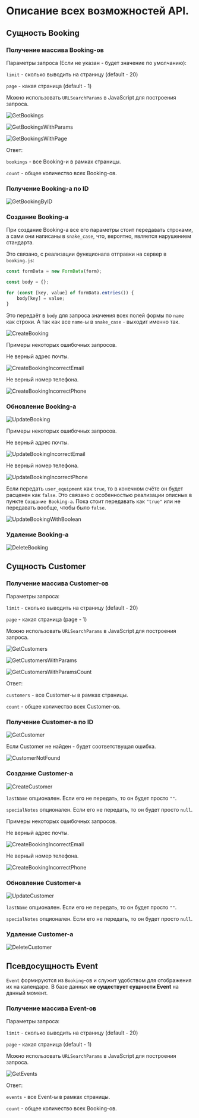 # Описание всех возможностей API.

## Сущность Booking

### Получение массива Booking-ов

Параметры запроса (Если не указан - будет значение по умолчанию):

`limit` - сколько выводить на страницу (default - 20)

`page` - какая страница (default - 1)

Можно использовать `URLSearchParams` в JavaScript для построения запроса.

![GetBookings](./images/Get%20bookings.png)

![GetBookingsWithParams](./images/Get%20bookings%20with%20params.png)

![GetBookingsWithPage](./images/Get%20booking%20with%20page.png)

Ответ:

`bookings` - все Booking-и в рамках страницы.

`count` - общее количество всех Booking-ов.

### Получение Booking-а по ID

![GetBookingByID](./images/Get%20booking%20by%20id.png)

### Создание Booking-а

При создание Booking-а все его параметры стоит передавать строками, а сами они написаны в `snake_case`, что, вероятно, является нарушением стандарта.

Это связано, с реализации функционала отправки на сервер в `booking.js`:

```javascript
const formData = new FormData(form);

const body = {};

for (const [key, value] of formData.entries()) {
    body[key] = value;
}
```

Это передаёт в `body` для запроса значения всех полей формы по `name` как строки.
А так как все `name`-ы в `snake_case` - выходит именно так.

![CreateBooking](./images/POST%20booking.png)

Примеры некоторых ошибочных запросов.

Не верный адрес почты.

![CreateBookingIncorrectEmail](./images/POST%20customer%20incorrect%20email.png)

Не верный номер телефона.

![CreateBookingIncorrectPhone](./images/POST%20customer%20incorrect%20phone.png)

### Обновление Booking-а

![UpdateBooking](./images/Update%20booking.png)

Примеры некоторых ошибочных запросов.

Не верный адрес почты.

![UpdateBookingIncorrectEmail](./images/Update%20Booking%20Incorrect%20email.png)

Не верный номер телефона.

![UpdateBookingIncorrectPhone](./images/Update%20Booking%20Incorrect%20phone.png)

Если передать `user_equipment` как `true`, то в конечном счёте он будет расценен как `false`. Это связано с особенностью реализации описных в пункте `Создание Booking-а`. Пока стоит передавать как `"true"` или не передавать вообще, чтобы было `false`.

![UpdateBookingWithBoolean](./images/Update%20booking%20with%20boolean.png)

### Удаление Booking-а

![DeleteBooking](./images/Delete%20booking.png)

## Сущность Customer

### Получение массива Customer-ов

Параметры запроса:

`limit` - сколько выводить на страницу (default - 20)

`page` - какая страница (page - 1)

Можно использовать `URLSearchParams` в JavaScript для построения запроса.

![GetCustomers](./images/Get%20customers.png)

![GetCustomersWithParams](./images/Get%20customers%20with%20params.png)

![GetCustomersWithParamsCount](./images/Get%20customers%20with%20params%20count.png)

Ответ:

`customers` - все Customer-ы в рамках страницы.

`count` - общее количество всех Customer-ов.

### Получение Customer-а по ID

![GetCustomer](./images/Get%20customer%20by%20id.png)

Если Customer не найден - будет соответствущая ошибка.

![CustomerNotFound](./images/Get%20customer%20not%20found.png)

### Создание Customer-а

![CreateCustomer](./images/POST%20customer.png)

`lastName` опционален. Если его не передать, то он будет просто `""`.

`specialNotes` опционален. Если его не передать, то он будет просто `null`.

Примеры некоторых ошибочных запросов.

Не верный адрес почты.

![CreateBookingIncorrectEmail](./images/POST%20customer%20incorrect%20email.png)

Не верный номер телефона.

![CreateBookingIncorrectPhone](./images/POST%20customer%20incorrect%20phone.png)

### Обновление Customer-а

![UpdateCustomer](./images/Update%20customer.png)

`lastName` опционален. Если его не передать, то он будет просто `""`.

`specialNotes` опционален. Если его не передать, то он будет просто `null`.

### Удаление Customer-а

![DeleteCustomer](./images/Delete%20customer.png)

## Псевдосущность Event

`Event` формируются из `Booking`-ов и служит удобством для отображения их на календаре. В базе данных **не существует сущности Event** на данный момент.

### Получение массива Event-ов

Параметры запроса:

`limit` - сколько выводить на страницу (default - 20)

`page` - какая страница (default - 1)

Можно использовать `URLSearchParams` в JavaScript для построения запроса.

![GetEvents](./images/Get%20Events.png)

Ответ:

`events` - все Event-ы в рамках страницы.

`count` - общее количество всех Booking-ов.
